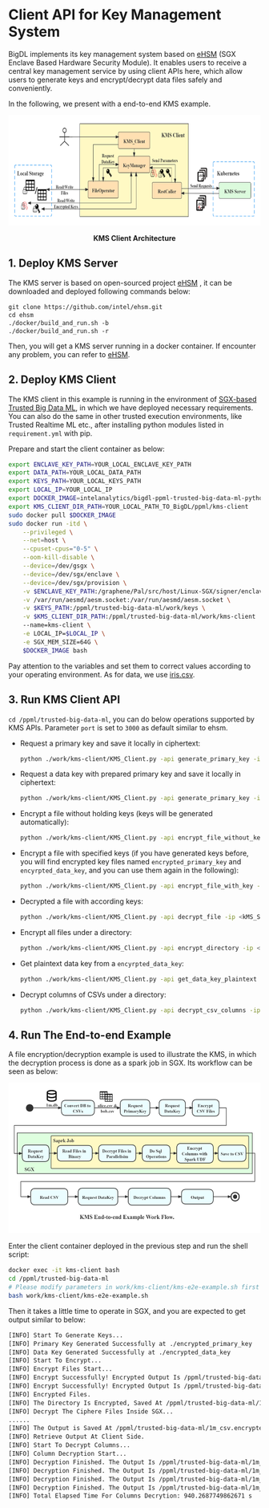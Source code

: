 # Client API for Key Management System

BigDL implements its key management system based on [eHSM](https://github.com/intel/ehsm/) (SGX Enclave Based Hardware Security Module). It enables users to receive a central key management service by using client APIs here, which allow users to generate keys and encrypt/decrypt data files safely and conveniently.

In the following, we present with a end-to-end  KMS example.

<div align="center">
<p align="center"> <img src="../../docs/readthedocs/image/KMS-Client.png" height="220px"><br></p>

**KMS Client Architecture**

</div>

## 1. Deploy KMS Server

The KMS server is based on open-sourced project [eHSM](https://github.com/intel/ehsm/) , it can be downloaded and deployed following commands below:

```
git clone https://github.com/intel/ehsm.git 
cd ehsm
./docker/build_and_run.sh -b
./docker/build_and_run.sh -r
```

Then, you will get a KMS server running in a docker container. If encounter any problem, you can refer to [eHSM](https://github.com/intel/ehsm/).

## 2. Deploy KMS Client

The KMS client in this example is running in the environment of [SGX-based Trusted Big Data ML](https://github.com/intel-analytics/BigDL/tree/branch-2.0/ppml/trusted-big-data-ml/python/docker-graphene), in which we have deployed necessary requirements. You can also do the same in other trusted execution environments, like Trusted Realtime ML etc., after installing python modules listed in `requirement.yml` with pip. 

Prepare and start the client container as below:

```bash
export ENCLAVE_KEY_PATH=YOUR_LOCAL_ENCLAVE_KEY_PATH
export DATA_PATH=YOUR_LOCAL_DATA_PATH
export KEYS_PATH=YOUR_LOCAL_KEYS_PATH
export LOCAL_IP=YOUR_LOCAL_IP
export DOCKER_IMAGE=intelanalytics/bigdl-ppml-trusted-big-data-ml-python-graphene:0.14.0-SNAPSHOT
export KMS_CLIENT_DIR_PATH=YOUR_LOCAL_PATH_TO_BigDL/ppml/kms-client
sudo docker pull $DOCKER_IMAGE
sudo docker run -itd \
    --privileged \
    --net=host \
    --cpuset-cpus="0-5" \
    --oom-kill-disable \
    --device=/dev/gsgx \
    --device=/dev/sgx/enclave \
    --device=/dev/sgx/provision \
    -v $ENCLAVE_KEY_PATH:/graphene/Pal/src/host/Linux-SGX/signer/enclave-key.pem \
    -v /var/run/aesmd/aesm.socket:/var/run/aesmd/aesm.socket \
    -v $KEYS_PATH:/ppml/trusted-big-data-ml/work/keys \
    -v $KMS_CLIENT_DIR_PATH:/ppml/trusted-big-data-ml/work/kms-client
    --name=kms-client \
    -e LOCAL_IP=$LOCAL_IP \
    -e SGX_MEM_SIZE=64G \
    $DOCKER_IMAGE bash
```

Pay attention to the variables and set them to correct values according to your operating environment. As for data, we use [iris.csv](https://www.kaggle.com/saurabh00007/iriscsv).

## 3. Run KMS Client API

`cd /ppml/trusted-big-data-ml`, you can do below operations supported by KMS APIs. Parameter `port` is set to `3000` as default similar to ehsm.

- Request a primary key and save it locally in ciphertext:

  ```bash
  python ./work/kms-client/KMS_Client.py -api generate_primary_key -ip <kMS_SERVER_IP> [-port <KMS_SERVER_PORT>]
  ```

- Request a data key with prepared primary key and save it locally in ciphertext:

  ```bash
  python ./work/kms-client/KMS_Client.py -api generate_primary_key -ip <kMS_SERVER_IP> [-port <KMS_SERVER_PORT>] -pkp <PRIMARYED_KEY_PATH>
  ```

- Encrypt a file without holding keys (keys will be generated automatically):

  ```bash
  python ./work/kms-client/KMS_Client.py -api encrypt_file_without_key -ip <kMS_SERVER_IP> [-port <KMS_SERVER_PORT>] -dfp DATA_FILE_PATH
  ```

- Encrypt a file with specified keys (if you have generated keys before, you will find encrypted key files named `encrypted_primary_key` and `encyrpted_data_key`, and you can use them again in the following):

  ```bash
  python ./work/kms-client/KMS_Client.py -api encrypt_file_with_key -ip <kMS_SERVER_IP> [-port <KMS_SERVER_PORT>] -pkp <PRIMARYED_KEY_PATH> -dkp <DATA_KEY_PATH> -dfp DATA_FILE_PATH
  ```

- Decrypted a file with according keys:

  ```bash
  python ./work/kms-client/KMS_Client.py -api decrypt_file -ip <kMS_SERVER_IP> [-port <KMS_SERVER_PORT>] -pkp <PRIMARYED_KEY_PATH> -dkp <DATA_KEY_PATH> -dfp ENCYRPTED_DATA_FILE_PATH
  ```

- Encrypt all files under a directory:

  ```bash
  python ./work/kms-client/KMS_Client.py -api encrypt_directory -ip <kMS_SERVER_IP> [-port <KMS_SERVER_PORT>] -dir <DIRECTORY_TO_BE_ENCRYPTED>
  ```

- Get plaintext data key from a `encyrpted_data_key`:

  ```bash
  python ./work/kms-client/KMS_Client.py -api get_data_key_plaintext -ip <kMS_SERVER_IP> [-port <KMS_SERVER_PORT>] -pkp <PRIMARYED_KEY_PATH> -dkp <DATA_KEY_PATH>
  ```

- Decrypt columns of CSVs under a directory:

  ```bash
  python ./work/kms-client/KMS_Client.py -api decrypt_csv_columns -ip <kMS_SERVER_IP> [-port <KMS_SERVER_PORT>] -pkp <PRIMARYED_KEY_PATH> -dkp <DATA_KEY_PATH> -dir <DIRECTORY_TO_BE_ENCRYPTED>
  ```

  

## 4. Run The End-to-end Example

A file encryption/decryption example is used to illustrate the KMS, in which the decryption process is done as a spark job in SGX. Its workflow can be seen as below:

<div align="center">

<p align="center"> <img src="../../docs/readthedocs/image/KMS_End-to-end_Example.png" height="300px"><br></p>

</div>

Enter the client container deployed in the previous step and run the shell script:

```bash
docker exec -it kms-client bash
cd /ppml/trusted-big-data-ml
# Please modify parameters in work/kms-client/kms-e2e-example.sh first according to your environment
bash work/kms-client/kms-e2e-example.sh
```

Then it takes a little time to operate in SGX, and you are expected to get output similar to below:

```bash
[INFO] Start To Generate Keys...
[INFO] Primary Key Generated Successfully at ./encrypted_primary_key
[INFO] Data Key Generated Successfully at ./encrypted_data_key
[INFO] Start To Encrypt...
[INFO] Encrypt Files Start...
[INFO] Encrypt Successfully! Encrypted Output Is /ppml/trusted-big-data-ml/1m_csv.encrypted/tmp_mock_r_table.csv.encrypted
[INFO] Encrypt Successfully! Encrypted Output Is /ppml/trusted-big-data-ml/1m_csv.encrypted/tmp_mock_a_table.csv.encrypted
[INFO] Encrypted Files.
[INFO] The Directory Is Encrypted, Saved At /ppml/trusted-big-data-ml/1m_csv.encrypted
[INFO] Decrypt The Ciphere Files Inside SGX...
......
[INFO] The Output is Saved At /ppml/trusted-big-data-ml/1m_csv.encrypted.col_encrypted
[INFO] Retrieve Output At Client Side.
[INFO] Start To Decrypt Columns...
[INFO] Column Decryption Start...
[INFO] Decryption Finished. The Output Is /ppml/trusted-big-data-ml/1m_csv.encrypted.col_encrypted/tmp_mock_a_table.csv.encrypted/part-00001-7357c8d7-33bd-4173-b306-6fdbe5657591-c000.csv.col_decrypted
[INFO] Decryption Finished. The Output Is /ppml/trusted-big-data-ml/1m_csv.encrypted.col_encrypted/tmp_mock_a_table.csv.encrypted/part-00000-7357c8d7-33bd-4173-b306-6fdbe5657591-c000.csv.col_decrypted
[INFO] Decryption Finished. The Output Is /ppml/trusted-big-data-ml/1m_csv.encrypted.col_encrypted/tmp_mock_r_table.csv.encrypted/part-00001-471c79f6-3071-4218-bc2a-fefd11fad35b-c000.csv.col_decrypted
[INFO] Decryption Finished. The Output Is /ppml/trusted-big-data-ml/1m_csv.encrypted.col_encrypted/tmp_mock_r_table.csv.encrypted/part-00000-471c79f6-3071-4218-bc2a-fefd11fad35b-c000.csv.col_decrypted
[INFO] Total Elapsed Time For Columns Decrytion: 940.2687749862671 s
```